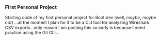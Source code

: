 ### First Personal Project

Starting code of my first personal project for Boot.dev (well, *maybe*, *maybe not*) ...at the moment I plan for it to be a CLI tool for analyzing Wireshark CSV exports...only reason I am posting this so early is because I need practice using the Git CLI...
